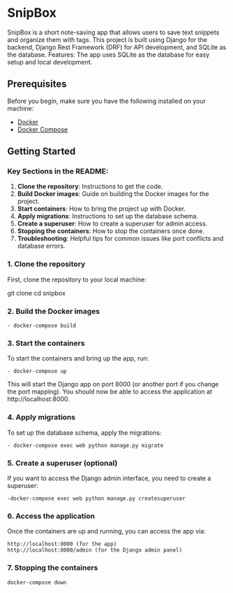 # SnipBox
SnipBox is a short note-saving app that allows users to save text snippets and organize them with tags. This project is built using Django for the backend, Django Rest Framework (DRF) for API development, and SQLite as the database.
Features:
The app uses SQLite as the database for easy setup and local development.

## Prerequisites

Before you begin, make sure you have the following installed on your machine:

- [Docker](https://www.docker.com/get-started)
- [Docker Compose](https://docs.docker.com/compose/install/)
  
## Getting Started

### Key Sections in the README:
1. **Clone the repository**: Instructions to get the code.
2. **Build Docker images**: Guide on building the Docker images for the project.
3. **Start containers**: How to bring the project up with Docker.
4. **Apply migrations**: Instructions to set up the database schema.
5. **Create a superuser**: How to create a superuser for admin access.
6. **Stopping the containers**: How to stop the containers once done.
7. **Troubleshooting**: Helpful tips for common issues like port conflicts and database errors.


### 1. Clone the repository

First, clone the repository to your local machine:

git clone <your-repository-url>
cd snipbox


### 2. Build the Docker images
    - docker-compose build
   
### 3. Start the containers
To start the containers and bring up the app, run:

    - docker-compose up
This will start the Django app on port 8000 (or another port if you change the port mapping). You should now be able to access the application at http://localhost:8000.


### 4. Apply migrations

To set up the database schema, apply the migrations:
   

    - docker-compose exec web python manage.py migrate

### 5. Create a superuser (optional)

If you want to access the Django admin interface, you need to create a superuser:

    -docker-compose exec web python manage.py createsuperuser

### 6. Access the application

Once the containers are up and running, you can access the app via:

    http://localhost:8000 (for the app)
    http://localhost:8000/admin (for the Django admin panel)

### 7. Stopping the containers

    docker-compose down
